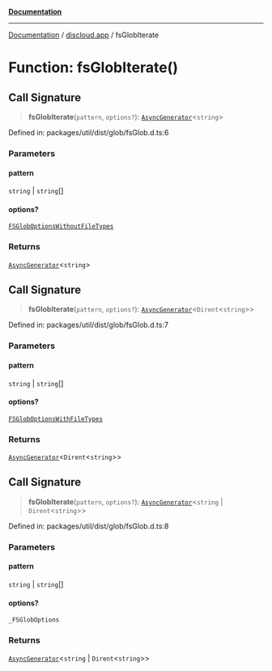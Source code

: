 [**Documentation**](../../README.md)

***

[Documentation](../../packages.md) / [discloud.app](../README.md) / fsGlobIterate

# Function: fsGlobIterate()

## Call Signature

> **fsGlobIterate**(`pattern`, `options?`): [`AsyncGenerator`](https://developer.mozilla.org/docs/Web/JavaScript/Reference/Global_Objects/AsyncGenerator)\<`string`\>

Defined in: packages/util/dist/glob/fsGlob.d.ts:6

### Parameters

#### pattern

`string` | `string`[]

#### options?

[`FSGlobOptionsWithoutFileTypes`](../interfaces/FSGlobOptionsWithoutFileTypes.md)

### Returns

[`AsyncGenerator`](https://developer.mozilla.org/docs/Web/JavaScript/Reference/Global_Objects/AsyncGenerator)\<`string`\>

## Call Signature

> **fsGlobIterate**(`pattern`, `options?`): [`AsyncGenerator`](https://developer.mozilla.org/docs/Web/JavaScript/Reference/Global_Objects/AsyncGenerator)\<`Dirent`\<`string`\>\>

Defined in: packages/util/dist/glob/fsGlob.d.ts:7

### Parameters

#### pattern

`string` | `string`[]

#### options?

[`FSGlobOptionsWithFileTypes`](../interfaces/FSGlobOptionsWithFileTypes.md)

### Returns

[`AsyncGenerator`](https://developer.mozilla.org/docs/Web/JavaScript/Reference/Global_Objects/AsyncGenerator)\<`Dirent`\<`string`\>\>

## Call Signature

> **fsGlobIterate**(`pattern`, `options?`): [`AsyncGenerator`](https://developer.mozilla.org/docs/Web/JavaScript/Reference/Global_Objects/AsyncGenerator)\<`string` \| `Dirent`\<`string`\>\>

Defined in: packages/util/dist/glob/fsGlob.d.ts:8

### Parameters

#### pattern

`string` | `string`[]

#### options?

`_FSGlobOptions`

### Returns

[`AsyncGenerator`](https://developer.mozilla.org/docs/Web/JavaScript/Reference/Global_Objects/AsyncGenerator)\<`string` \| `Dirent`\<`string`\>\>
